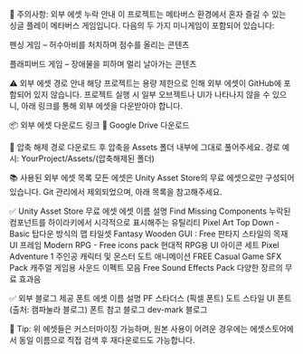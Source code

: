 🔔 주의사항: 외부 에셋 누락 안내
이 프로젝트는 메타버스 환경에서 혼자 즐길 수 있는 싱글 플레이 메타버스 게임입니다.
다음의 두 가지 미니게임이 포함되어 있습니다:

펜싱 게임 – 허수아비를 처치하며 점수를 올리는 콘텐츠

플래피버드 게임 – 장애물을 피하며 멀리 날아가는 콘텐츠

⚠️ 외부 에셋 경로 안내
해당 프로젝트는 용량 제한으로 인해 외부 에셋이 GitHub에 포함되어 있지 않습니다.
프로젝트 실행 시 일부 오브젝트나 UI가 나타나지 않을 수 있으니, 아래 링크를 통해 외부 에셋을 다운받아야 합니다.

📦 외부 에셋 다운로드 링크
🔗 Google Drive 다운로드

📁 압축 해제 경로
다운로드 후 압축을 Assets 폴더 내부에 그대로 풀어주세요.
경로 예시: YourProject/Assets/(압축해제된 폴더)

📚 사용된 외부 에셋 목록
모든 에셋은 Unity Asset Store의 무료 에셋으로만 구성되어 있습니다.
Git 관리에서 제외되었으며, 아래 목록을 참고해주세요.

✅ Unity Asset Store 무료 에셋
에셋 이름	설명
Find Missing Components	누락된 컴포넌트를 하이라키에서 시각적으로 표시해주는 유틸리티
Pixel Art Top Down - Basic	탑다운 방식의 맵 타일셋
Fantasy Wooden GUI : Free	판타지 스타일의 목재 UI 프레임
Modern RPG - Free icons pack	현대적 RPG용 UI 아이콘 세트
Pixel Adventure 1	주인공 캐릭터 및 몬스터 도트 애니메이션
FREE Casual Game SFX Pack	캐주얼 게임용 사운드 이펙트 모음
Free Sound Effects Pack	다양한 장르의 무료 효과음


✅ 외부 블로그 제공 폰트
에셋 이름	설명
PF 스타더스 (픽셀 폰트)	도트 스타일 UI 폰트 (출처: 캠파눌라 블로그)
폰트 참고 블로그	dev-mark 블로그

📌 Tip: 위 에셋들은 커스터마이징 가능하며, 원본 사용이 어려운 경우에는 에셋스토어에서 동일 이름으로 직접 검색 후 재다운로드도 가능합니다.


